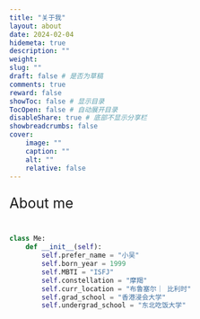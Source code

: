 ```yaml
---
title: "关于我"
layout: about
date: 2024-02-04
hidemeta: true
description: ""
weight:
slug: ""
draft: false # 是否为草稿
comments: true
reward: false
showToc: false # 显示目录
TocOpen: false # 自动展开目录
disableShare: true # 底部不显示分享栏
showbreadcrumbs: false
cover:
    image: ""
    caption: ""
    alt: ""
    relative: false
---
```




<p style="font-size: 25px;">About me</p>

|           |                    |
| --------- | ------------------ |

```python
class Me:
    def __init__(self):
        self.prefer_name = "小吴"
        self.born_year = 1999
        self.MBTI = "ISFJ"
        self.constellation = "摩羯"
        self.curr_location = "布鲁塞尔｜ 比利时"
        self.grad_school = "香港浸会大学"
        self.undergrad_school = "东北吃饭大学"

```
